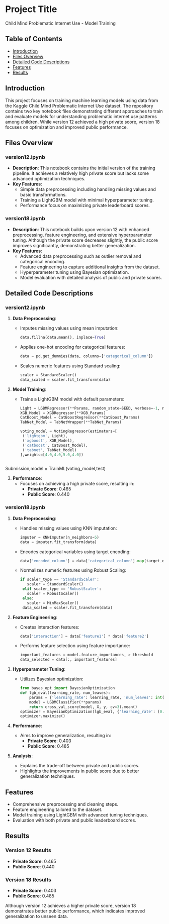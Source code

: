 # Project Title

Child Mind Problematic Internet Use - Model Training

## Table of Contents

- [Introduction](#introduction)
- [Files Overview](#files-overview)
- [Detailed Code Descriptions](#detailed-code-descriptions)
- [Features](#features)
- [Results](#results)

## Introduction

This project focuses on training machine learning models using data from the Kaggle Child Mind Problematic Internet Use dataset. The repository contains two key notebook files demonstrating different approaches to train and evaluate models for understanding problematic internet use patterns among children. While version 12 achieved a high private score, version 18 focuses on optimization and improved public performance.

## Files Overview

### version12.ipynb
- **Description**: This notebook contains the initial version of the training pipeline. It achieves a relatively high private score but lacks some advanced optimization techniques.
- **Key Features**:
  - Simple data preprocessing including handling missing values and basic transformations.
  - Training a LightGBM model with minimal hyperparameter tuning.
  - Performance focus on maximizing private leaderboard scores.

### version18.ipynb
- **Description**: This notebook builds upon version 12 with enhanced preprocessing, feature engineering, and extensive hyperparameter tuning. Although the private score decreases slightly, the public score improves significantly, demonstrating better generalization.
- **Key Features**:
  - Advanced data preprocessing such as outlier removal and categorical encoding.
  - Feature engineering to capture additional insights from the dataset.
  - Hyperparameter tuning using Bayesian optimization.
  - Model evaluation with detailed analysis of public and private scores.

## Detailed Code Descriptions

### version12.ipynb

1. **Data Preprocessing**:
   - Imputes missing values using mean imputation:
     ```python
     data.fillna(data.mean(), inplace=True)
     ```
   - Applies one-hot encoding for categorical features:
     ```python
     data = pd.get_dummies(data, columns=['categorical_column'])
     ```
   - Scales numeric features using Standard scaling:
     ```python
     scaler = StandardScaler()
     data_scaled = scaler.fit_transform(data)
     ```

2. **Model Training**:
   - Trains a LightGBM model with default parameters:
     ```python
     Light = LGBMRegressor(**Params, random_state=SEED, verbose=-1, n_estimators=300)
     XGB_Model = XGBRegressor(**XGB_Params)
     CatBoost_Model = CatBoostRegressor(**CatBoost_Params)
     TabNet_Model = TabNetWrapper(**TabNet_Params)

     voting_model = VotingRegressor(estimators=[
      ('lightgbm', Light),
      ('xgboost', XGB_Model),
      ('catboost', CatBoost_Model),
      ('tabnet', TabNet_Model)
     ],weights=[4.0,4.0,5.0,4.0])
    ```

Submission,model = TrainML(voting_model,test)

3. **Performance**:
   - Focuses on achieving a high private score, resulting in:
     - **Private Score**: 0.465
     - **Public Score**: 0.440

### version18.ipynb

1. **Data Preprocessing**:
   - Handles missing values using KNN imputation:
     ```python
     imputer = KNNImputer(n_neighbors=5)
     data = imputer.fit_transform(data)
     ```
   - Encodes categorical variables using target encoding:
     ```python
     data['encoded_column'] = data['categorical_column'].map(target_encoding_dict)
     ```
   - Normalizes numeric features using Robust Scaling:
     ```python
     if scaler_type == 'StandardScaler':
        scaler = StandardScaler()
      elif scaler_type == 'RobustScaler':
        scaler = RobustScaler()
      else:
        scaler = MinMaxScaler()
      data_scaled = scaler.fit_transform(data)
     ```

2. **Feature Engineering**:
   - Creates interaction features:
     ```python
     data['interaction'] = data['feature1'] * data['feature2']
     ```
   - Performs feature selection using feature importance:
     ```python
     important_features = model.feature_importances_ > threshold
     data_selected = data[:, important_features]
     ```

3. **Hyperparameter Tuning**:
   - Utilizes Bayesian optimization:
     ```python
     from bayes_opt import BayesianOptimization
     def lgb_eval(learning_rate, num_leaves):
         params = {'learning_rate': learning_rate, 'num_leaves': int(num_leaves)}
         model = LGBMClassifier(**params)
         return cross_val_score(model, X, y, cv=3).mean()
     optimizer = BayesianOptimization(lgb_eval, {'learning_rate': (0.01, 0.3), 'num_leaves': (20, 50)})
     optimizer.maximize()
     ```

4. **Performance**:
   - Aims to improve generalization, resulting in:
     - **Private Score**: 0.403
     - **Public Score**: 0.485

5. **Analysis**:
   - Explains the trade-off between private and public scores.
   - Highlights the improvements in public score due to better generalization techniques.

## Features

- Comprehensive preprocessing and cleaning steps.
- Feature engineering tailored to the dataset.
- Model training using LightGBM with advanced tuning techniques.
- Evaluation with both private and public leaderboard scores.

## Results

### Version 12 Results
- **Private Score**: 0.465
- **Public Score**: 0.440

### Version 18 Results
- **Private Score**: 0.403
- **Public Score**: 0.485

Although version 12 achieves a higher private score, version 18 demonstrates better public performance, which indicates improved generalization to unseen data.
